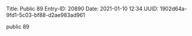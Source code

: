 Title: Public 89
Entry-ID: 20890
Date: 2021-01-10 12:34
UUID: 1902d64a-9fd1-5c03-bf88-d2ae983ad961

public 89
